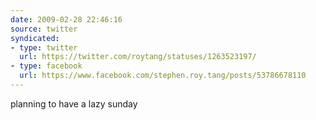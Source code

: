 ```yaml
---
date: 2009-02-28 22:46:16
source: twitter
syndicated:
- type: twitter
  url: https://twitter.com/roytang/statuses/1263523197/
- type: facebook
  url: https://www.facebook.com/stephen.roy.tang/posts/53786678110
---
```


planning to have a lazy sunday